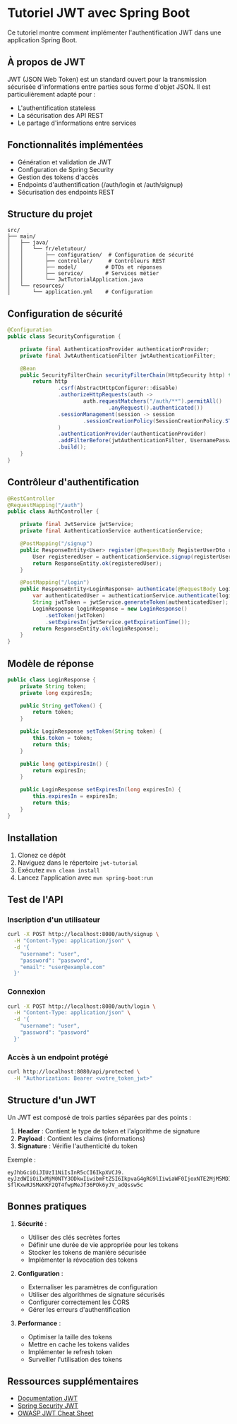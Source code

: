 # Tutoriel JWT avec Spring Boot

Ce tutoriel montre comment implémenter l'authentification JWT dans une application Spring Boot.

## À propos de JWT

JWT (JSON Web Token) est un standard ouvert pour la transmission sécurisée d'informations entre parties sous forme d'objet JSON. Il est particulièrement adapté pour :
- L'authentification stateless
- La sécurisation des API REST
- Le partage d'informations entre services

## Fonctionnalités implémentées

- Génération et validation de JWT
- Configuration de Spring Security
- Gestion des tokens d'accès
- Endpoints d'authentification (/auth/login et /auth/signup)
- Sécurisation des endpoints REST

## Structure du projet

```
src/
├── main/
│   ├── java/
│   │   └── fr/eletutour/
│   │       ├── configuration/  # Configuration de sécurité
│   │       ├── controller/     # Contrôleurs REST
│   │       ├── model/         # DTOs et réponses
│   │       ├── service/       # Services métier
│   │       └── JwtTutorialApplication.java
│   └── resources/
│       └── application.yml    # Configuration
```

## Configuration de sécurité

```java
@Configuration
public class SecurityConfiguration {

    private final AuthenticationProvider authenticationProvider;
    private final JwtAuthenticationFilter jwtAuthenticationFilter;

    @Bean
    public SecurityFilterChain securityFilterChain(HttpSecurity http) throws Exception {
        return http
                .csrf(AbstractHttpConfigurer::disable)
                .authorizeHttpRequests(auth ->
                        auth.requestMatchers("/auth/**").permitAll()
                                .anyRequest().authenticated())
                .sessionManagement(session -> session
                        .sessionCreationPolicy(SessionCreationPolicy.STATELESS)
                )
                .authenticationProvider(authenticationProvider)
                .addFilterBefore(jwtAuthenticationFilter, UsernamePasswordAuthenticationFilter.class)
                .build();
    }
}
```

## Contrôleur d'authentification

```java
@RestController
@RequestMapping("/auth")
public class AuthController {

    private final JwtService jwtService;
    private final AuthenticationService authenticationService;

    @PostMapping("/signup")
    public ResponseEntity<User> register(@RequestBody RegisterUserDto registerUserDto) {
        User registeredUser = authenticationService.signup(registerUserDto);
        return ResponseEntity.ok(registeredUser);
    }

    @PostMapping("/login")
    public ResponseEntity<LoginResponse> authenticate(@RequestBody LoginUserDto loginUserDto) {
        var authenticatedUser = authenticationService.authenticate(loginUserDto);
        String jwtToken = jwtService.generateToken(authenticatedUser);
        LoginResponse loginResponse = new LoginResponse()
            .setToken(jwtToken)
            .setExpiresIn(jwtService.getExpirationTime());
        return ResponseEntity.ok(loginResponse);
    }
}
```

## Modèle de réponse

```java
public class LoginResponse {
    private String token;
    private long expiresIn;

    public String getToken() {
        return token;
    }

    public LoginResponse setToken(String token) {
        this.token = token;
        return this;
    }

    public long getExpiresIn() {
        return expiresIn;
    }

    public LoginResponse setExpiresIn(long expiresIn) {
        this.expiresIn = expiresIn;
        return this;
    }
}
```

## Installation

1. Clonez ce dépôt
2. Naviguez dans le répertoire `jwt-tutorial`
3. Exécutez `mvn clean install`
4. Lancez l'application avec `mvn spring-boot:run`

## Test de l'API

### Inscription d'un utilisateur
```bash
curl -X POST http://localhost:8080/auth/signup \
  -H "Content-Type: application/json" \
  -d '{
    "username": "user",
    "password": "password",
    "email": "user@example.com"
  }'
```

### Connexion
```bash
curl -X POST http://localhost:8080/auth/login \
  -H "Content-Type: application/json" \
  -d '{
    "username": "user",
    "password": "password"
  }'
```

### Accès à un endpoint protégé
```bash
curl http://localhost:8080/api/protected \
  -H "Authorization: Bearer <votre_token_jwt>"
```

## Structure d'un JWT

Un JWT est composé de trois parties séparées par des points :
1. **Header** : Contient le type de token et l'algorithme de signature
2. **Payload** : Contient les claims (informations)
3. **Signature** : Vérifie l'authenticité du token

Exemple :
```
eyJhbGciOiJIUzI1NiIsInR5cCI6IkpXVCJ9.
eyJzdWIiOiIxMjM0NTY3ODkwIiwibmFtZSI6IkpvaG4gRG9lIiwiaWF0IjoxNTE2MjM5MDIyfQ.
SflKxwRJSMeKKF2QT4fwpMeJf36POk6yJV_adQssw5c
```

## Bonnes pratiques

1. **Sécurité** :
   - Utiliser des clés secrètes fortes
   - Définir une durée de vie appropriée pour les tokens
   - Stocker les tokens de manière sécurisée
   - Implémenter la révocation des tokens

2. **Configuration** :
   - Externaliser les paramètres de configuration
   - Utiliser des algorithmes de signature sécurisés
   - Configurer correctement les CORS
   - Gérer les erreurs d'authentification

3. **Performance** :
   - Optimiser la taille des tokens
   - Mettre en cache les tokens valides
   - Implémenter le refresh token
   - Surveiller l'utilisation des tokens

## Ressources supplémentaires

- [Documentation JWT](https://jwt.io/introduction)
- [Spring Security JWT](https://docs.spring.io/spring-security/reference/servlet/authentication/jwt.html)
- [OWASP JWT Cheat Sheet](https://cheatsheetseries.owasp.org/cheatsheets/JSON_Web_Token_for_Java_Cheat_Sheet.html)
